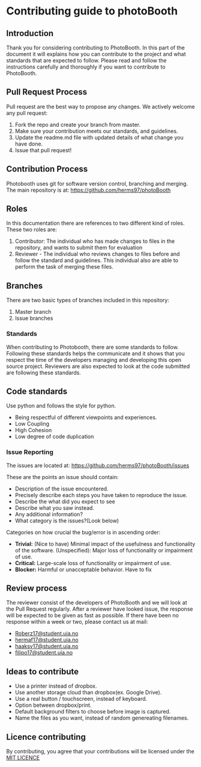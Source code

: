# Contributing guide to photoBooth

## Introduction
Thank you for considering contributing to PhotoBooth. 
In this part of the document it will explains how you can contribute to the project and what standards that are expected to follow.
Please read and follow the instructions carefully and thoroughly if you want to contribute to PhotoBooth.


## Pull Request Process 
Pull request are the best way to propose any changes. We actively welcome any pull request:
1. Fork the repo and create your branch from master.
1. Make sure your contribution meets our standards, and guidelines.
1. Update the readme.md file with updated details of what change you have done.
1. Issue that pull request!

## Contribution Process
Photobooth uses git for software version control, branching and merging. The main repository is at:
https://github.com/herms97/photoBooth

## Roles
In this documentation there are references to two different kind of roles. These two roles are:
1. Contributor: The individual who has made changes to files in the repository, and wants to submit them for evaluation
1. Reviewer - The individual who reviews changes to files before and follow the standard and guidelines.
This individual also are able to perform the task of merging these files.

## Branches
There are two basic types of branches included in this repository:
1. Master branch
2. Issue branches

### Standards
When contributing to Photobooth, there are some standards to follow. 
Following these standards helps the communicate and it shows that you respect the time of the developers managing and developing this open source project.
Reviewers are also expected to look at the code submitted are following these standards.

## Code standards
Use python and follows the style for python.
* Being respectful of different viewpoints and experiences.
* Low Coupling
* High Cohesion
* Low degree of code duplication

### Issue Reporting
The issues are located at:
https://github.com/herms97/photoBooth/issues

These are the points an issue should contain:
* Description of the issue encountered.
* Precisely describe each steps you have taken to reproduce the issue.
* Describe the what did you expect to see
* Describe what you saw instead.
* Any additional information?
* What category is the issues?(Look below)

Categories on how crucial the bug/error is in ascending order:
* **Trivial:** (Nice to have) Minimal impact of the usefulness and functionality of the software.
(Unspecified): Major loss of functionality or impairment of use.
* **Critical:** Large-scale loss of functionality or impairment of use.
* **Blocker:** Harmful or unacceptable behavior. Have to fix

## Review process
The reviewer consist of the developers of PhotoBooth and we will look at the Pull Request regularly. After a reviewer have looked issue, the response will be expected to be given as fast as possible. If there have been no response within a week or two, please contact us at mail:
* Roberz17@student.uia.no
* hermaf17@student.uia.no
* haaksv17@student.uia.no
* filipo17@student.uia.no

## Ideas to contribute
- Use a printer instead of dropbox.
- Use another storage cloud than dropbox(ex. Google Drive).
- Use a real button / touchscreen, instead of keyboard.
- Option between dropbox/print.
- Default background filters to choose before image is captured. 
- Name the files as you want, instead of random genereating filenames.


## Licence contributing
By contributing, you agree that your contributions will be licensed under the 
[MIT LICENCE](https://github.com/herms97/photoBooth/blob/master/LICENSE)


